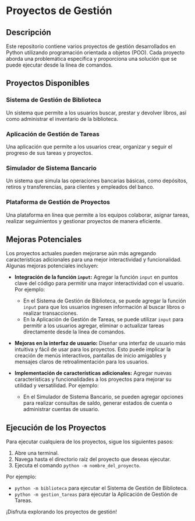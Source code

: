 # Proyectos de Gestión

## Descripción

Este repositorio contiene varios proyectos de gestión desarrollados en Python utilizando programación orientada a objetos (POO). Cada proyecto aborda una problemática específica y proporciona una solución que se puede ejecutar desde la línea de comandos.

## Proyectos Disponibles

### Sistema de Gestión de Biblioteca

Un sistema que permite a los usuarios buscar, prestar y devolver libros, así como administrar el inventario de la biblioteca.

### Aplicación de Gestión de Tareas

Una aplicación que permite a los usuarios crear, organizar y seguir el progreso de sus tareas y proyectos.

### Simulador de Sistema Bancario

Un sistema que simula las operaciones bancarias básicas, como depósitos, retiros y transferencias, para clientes y empleados del banco.

### Plataforma de Gestión de Proyectos

Una plataforma en línea que permite a los equipos colaborar, asignar tareas, realizar seguimientos y gestionar proyectos de manera eficiente.

## Mejoras Potenciales

Los proyectos actuales pueden mejorarse aún más agregando características adicionales para una mejor interactividad y funcionalidad. Algunas mejoras potenciales incluyen:

- **Integración de la función `input`:** Agregar la función `input` en puntos clave del código para permitir una mayor interactividad con el usuario. Por ejemplo:

  - En el Sistema de Gestión de Biblioteca, se puede agregar la función `input` para que los usuarios ingresen información al buscar libros o realizar transacciones. 
  - En la Aplicación de Gestión de Tareas, se puede utilizar `input` para permitir a los usuarios agregar, eliminar o actualizar tareas directamente desde la línea de comandos.

- **Mejoras en la interfaz de usuario:** Diseñar una interfaz de usuario más intuitiva y fácil de usar para los proyectos. Esto puede implicar la creación de menús interactivos, pantallas de inicio amigables y mensajes claros de retroalimentación para los usuarios.

- **Implementación de características adicionales:** Agregar nuevas características y funcionalidades a los proyectos para mejorar su utilidad y versatilidad. Por ejemplo:

  - En el Simulador de Sistema Bancario, se pueden agregar opciones para realizar consultas de saldo, generar estados de cuenta o administrar cuentas de usuario.

## Ejecución de los Proyectos

Para ejecutar cualquiera de los proyectos, sigue los siguientes pasos:

1. Abre una terminal.
2. Navega hasta el directorio raíz del proyecto que deseas ejecutar.
3. Ejecuta el comando `python -m nombre_del_proyecto`.

Por ejemplo:

- `python -m biblioteca` para ejecutar el Sistema de Gestión de Biblioteca.
- `python -m gestion_tareas` para ejecutar la Aplicación de Gestión de Tareas.

¡Disfruta explorando los proyectos de gestión!
